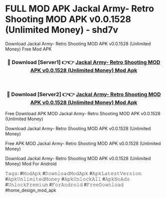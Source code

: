# FULL MOD APK Jackal Army- Retro Shooting MOD APK v0.0.1528 (Unlimited Money) - shd7v
Download Jackal Army- Retro Shooting MOD APK v0.0.1528 (Unlimited Money) Free Mod APK

<div align="center">
<h3>🔴 Download [Server1] 👉👉 <a href="https://apk-comot.site?title=Jackal_Army-_Retro_Shooting_MOD_APK_v0.0.1528_(Unlimited_Money)">Jackal Army- Retro Shooting MOD APK v0.0.1528 (Unlimited Money) Mod Apk</a></h3><br>

<h3>🔴 Download [Server2] 👉👉 <a href="https://apk-comot.site?title=Jackal_Army-_Retro_Shooting_MOD_APK_v0.0.1528_(Unlimited_Money)">Jackal Army- Retro Shooting MOD APK v0.0.1528 (Unlimited Money) Mod Apk</a></h3>
</div>


Free Download APK MOD Jackal Army- Retro Shooting MOD APK v0.0.1528 (Unlimited Money)

Download Jackal Army- Retro Shooting MOD APK v0.0.1528 (Unlimited Money) 

Free APK MOD Jackal Army- Retro Shooting MOD APK v0.0.1528 (Unlimited Money) 

Download Jackal Army- Retro Shooting MOD APK v0.0.1528 (Unlimited Money) Mod For Android

𝚃𝚊𝚐𝚜: #𝙼𝚘𝚍𝙰𝚙𝚔 #𝙳𝚘𝚠𝚗𝚕𝚘𝚊𝚍𝙼𝚘𝚍𝙰𝚙𝚔 #𝙰𝚙𝚔𝙻𝚊𝚝𝚎𝚜𝚝𝚅𝚎𝚛𝚜𝚒𝚘𝚗 #𝙰𝚙𝚔𝚄𝚗𝚕𝚒𝚖𝚒𝚝𝚎𝚍𝙼𝚘𝚗𝚎𝚢 #𝙰𝚙𝚔𝚄𝚗𝚕𝚘𝚌𝚔𝙰𝚕𝚕 #𝙰𝚙𝚔𝙽𝚘𝙰𝚍𝚜 #𝚄𝚗𝚕𝚘𝚌𝚔𝙿𝚛𝚎𝚖𝚒𝚞𝚖 #𝙵𝚘𝚛𝙰𝚗𝚍𝚛𝚘𝚒𝚍 #𝙵𝚛𝚎𝚎𝙳𝚘𝚠𝚗𝚕𝚘𝚊𝚍 #home_design_mod_apk